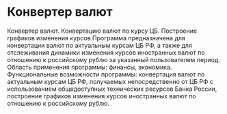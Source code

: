 # Конвертер валют
Конвертер валют. Конвертацию валют по курсу ЦБ. Построение графиков изменения курсов
Программа предназначена для конвертации валют по актуальным курсам ЦБ РФ, а также для отслеживания динамики изменения курсов иностранных валют по отношению к российскому рублю за указанный пользователем период. 
Область применения программы: финансы, экономика. 
Функциональные возможности программы: конвертация валют по актуальным курсам ЦБ РФ, получаемых непосредственно от ЦБ РФ с использованием общедоступных технических ресурсов Банка России, построение графиков изменения курсов иностранных валют по отношению к российскому рублю.
